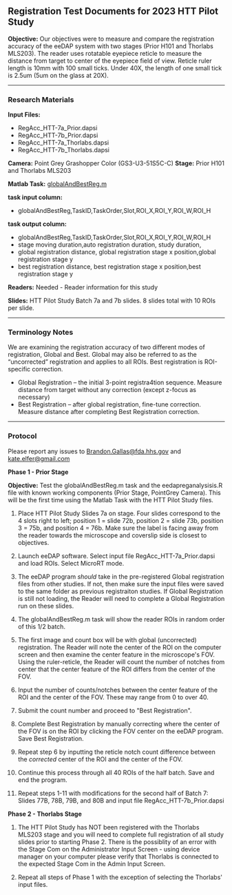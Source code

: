 ## Registration Test Documents for 2023 HTT Pilot Study 
**Objective:**  Our objectives were to measure and compare the registration accuracy of the eeDAP system with two stages (Prior H101 and Thorlabs MLS203). The reader uses rotatable eyepiece reticle to measure the distance from target to center of the eyepiece field of view. Reticle ruler length is 10mm with 100 small ticks. Under 40X, the length of one small tick is 2.5um (5um on the glass at 20X).

-----

### Research Materials

**Input Files:** 
 * RegAcc_HTT-7a_Prior.dapsi
 * RegAcc_HTT-7b_Prior.dapsi
 * RegAcc_HTT-7a_Thorlabs.dapsi
 * RegAcc_HTT-7b_Thorlabs.dapsi
   
**Camera:** Point Grey Grashopper Color (GS3-U3-51S5C-C)
**Stage:** Prior H101 and Thorlabs MLS203

**Matlab Task:** [globalAndBestReg.m](https://github.com/kate-elfer/eeDAP/blob/master/src/tasks/task_globalAndBestReg.m)

**task input column:**
 * globalAndBestReg,TaskID,TaskOrder,Slot,ROI_X,ROI_Y,ROI_W,ROI_H

**task output column:** 
 * globalAndBestReg,TaskID,TaskOrder,Slot,ROI_X,ROI_Y,ROI_W,ROI_H
 * stage moving duration,auto registration duration, study duration,
 * global registration distance, global registration stage x position,global registration stage y
 * best registration distance, best registration stage x position,best registration stage y

**Readers:** Needed - Reader information for this study

**Slides:** HTT Pilot Study Batch 7a and 7b slides. 8 slides total with 10 ROIs per slide.

-----

### Terminology Notes

We are examining the registration accuracy of two different modes of registration, Global and Best. Global may also be referred to as the “uncorrected” registration and applies to all ROIs. Best registration is ROI-specific correction.

 * Global Registration – the initial 3-point registra4tion sequence. Measure distance from target without any correction (except z-focus as necessary)
 * Best Registration – after global registration, fine-tune correction. Measure distance after completing Best Registration correction.

-----

### Protocol  

Please report any issues to Brandon.Gallas@fda.hhs.gov and kate.elfer@gmail.com

**Phase 1 - Prior Stage**

**Objective:** Test the globalAndBestReg.m task and the eedapreganalysisis.R file with known working components (Prior Stage, PointGrey Camera). This will be the first time using the Matlab Task with the HTT Pilot Study files.

1. Place HTT Pilot Study Slides 7a on stage. Four slides correspond to the 4 slots right to left; position 1 = slide 72b, position 2 = slide 73b, position 3 = 75b, and position 4 = 76b. Make sure the label is facing away from the reader towards the microscope and coverslip side is closest to objectives.

2. Launch eeDAP software. Select input file RegAcc_HTT-7a_Prior.dapsi and load ROIs. Select MicroRT mode.

3. The eeDAP program *should* take in the pre-registered Global registration files from other studies. If not, then make sure the input files were saved to the same folder as previous registraiton studies. If Global Registration is still not loading, the Reader will need to complete a Global Registration run on these slides.

4. The globalAndBestReg.m task will show the reader ROIs in random order of this 1/2 batch.
   
5. The first image and count box will be with global (uncorrected) registration. The Reader will note the center of the ROI on the computer screen and then examine the center feature in the microscope's FOV. Using the ruler-reticle, the Reader will count the number of notches from center that the center feature of the ROI differs from the center of the FOV.

6. Input the number of counts/notches between the center feature of the ROI and the center of the FOV. These may range from 0 to over 40.

7. Submit the count number and proceed to "Best Registration".

8. Complete Best Registration by manually correcting where the center of the FOV is on the ROI by clicking the FOV center on the eeDAP program. Save Best Registration.

9. Repeat step 6 by inputting the reticle notch count difference between the *corrected* center of the ROI and the center of the FOV.

10. Continue this process through all 40 ROIs of the half batch. Save and end the program.

11. Repeat steps 1-11 with modifications for the second half of Batch 7: Slides 77B, 78B, 79B, and 80B and input file RegAcc_HTT-7b_Prior.dapsi 


**Phase 2 - Thorlabs Stage**

1. The HTT Pilot Study has NOT been registered with the Thorlabs MLS203 stage and you will need to complete full registration of all study slides prior to starting Phase 2. There is the possiblity of an error with the Stage Com on the Administrator Input Screen - using device manager on your computer please verify that Thorlabs is connected to the expected Stage Com in the Admin Input Screen.

2. Repeat all steps of Phase 1 with the exception of selecting the Thorlabs' input files.


   
